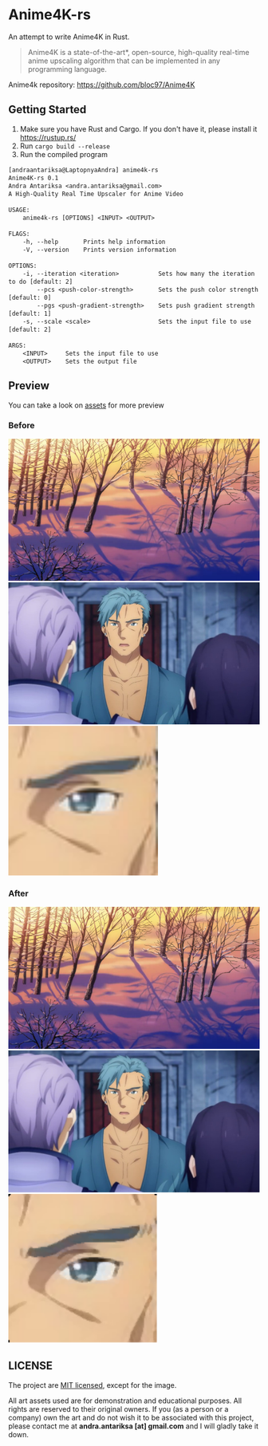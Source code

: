 # Anime4K-rs

An attempt to write Anime4K in Rust.

> Anime4K is a state-of-the-art*, open-source, high-quality real-time anime upscaling algorithm that can be implemented in any programming language.

Anime4k repository: https://github.com/bloc97/Anime4K

## Getting Started

1. Make sure you have Rust and Cargo. If you don't have it, please install it https://rustup.rs/
2. Run `cargo build --release`
3. Run the compiled program

```
[andraantariksa@LaptopnyaAndra] anime4k-rs
Anime4K-rs 0.1
Andra Antariksa <andra.antariksa@gmail.com>
A High-Quality Real Time Upscaler for Anime Video

USAGE:
    anime4k-rs [OPTIONS] <INPUT> <OUTPUT>

FLAGS:
    -h, --help       Prints help information
    -V, --version    Prints version information

OPTIONS:
    -i, --iteration <iteration>           Sets how many the iteration to do [default: 2]
        --pcs <push-color-strength>       Sets the push color strength [default: 0]
        --pgs <push-gradient-strength>    Sets push gradient strength [default: 1]
    -s, --scale <scale>                   Sets the input file to use [default: 2]

ARGS:
    <INPUT>     Sets the input file to use
    <OUTPUT>    Sets the output file
```

## Preview

You can take a look on [assets](assets/) for more preview

### Before

![Scenery before](assets/scenery-in.png)
![Bercouli before](assets/people-in.png)
<img alt="Bercouli eye before" src="assets/eye-in.png" width="300" height="300" />

### After

![Scenery before](assets/scenery-in.png)
![Bercouli after](assets/people-out.png)
<img alt="Bercouli eye after" src="assets/eye-out.png" width="300" height="300" />

## LICENSE

The project are [MIT licensed](LICENSE), except for the image.

All art assets used are for demonstration and educational purposes. All rights are reserved to their original owners. If you (as a person or a company) own the art and do not wish it to be associated with this project, please contact me at **andra.antariksa [at] gmail.com** and I will gladly take it down.
